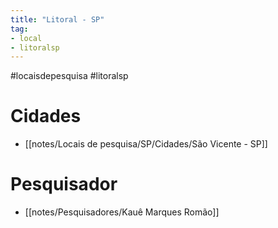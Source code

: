 ```yaml
---
title: "Litoral - SP"
tag: 
- local
- litoralsp
---
```


#locaisdepesquisa #litoralsp

# Cidades
- [[notes/Locais de pesquisa/SP/Cidades/São Vicente - SP]]

# Pesquisador
- [[notes/Pesquisadores/Kauê Marques Romão]]